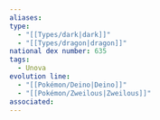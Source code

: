 ```yaml
---
aliases: 
type:
  - "[[Types/dark|dark]]"
  - "[[Types/dragon|dragon]]"
national dex number: 635
tags:
  - Unova
evolution line:
  - "[[Pokémon/Deino|Deino]]"
  - "[[Pokémon/Zweilous|Zweilous]]"
associated: 
---
```

